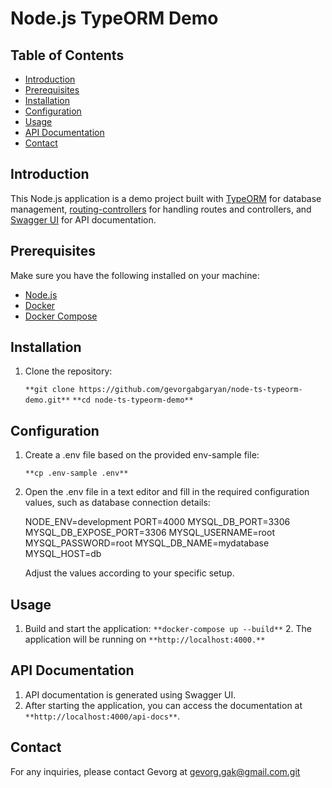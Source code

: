 # Node.js TypeORM Demo

## Table of Contents

- [Introduction](#introduction)
- [Prerequisites](#prerequisites)
- [Installation](#installation)
- [Configuration](#configuration)
- [Usage](#usage)
- [API Documentation](#api-documentation)
- [Contact](#contact)

## Introduction

This Node.js application is a demo project built with [TypeORM](https://typeorm.io/) for database management, [routing-controllers](https://github.com/typestack/routing-controllers) for handling routes and controllers, and [Swagger UI](https://swagger.io/tools/swagger-ui/) for API documentation.

## Prerequisites

Make sure you have the following installed on your machine:

- [Node.js](https://nodejs.org/)
- [Docker](https://www.docker.com/)
- [Docker Compose](https://docs.docker.com/compose/)

## Installation

1. Clone the repository:

    `**git clone https://github.com/gevorgabgaryan/node-ts-typeorm-demo.git**`
    `**cd node-ts-typeorm-demo**`

## Configuration

 1. Create a .env file based on the provided env-sample file:

    `**cp .env-sample .env**`

 2. Open the .env file in a text editor and fill
   in the required configuration values,
    such as database connection details:

    NODE_ENV=development
    PORT=4000
    MYSQL_DB_PORT=3306
    MYSQL_DB_EXPOSE_PORT=3306
    MYSQL_USERNAME=root
    MYSQL_PASSWORD=root
    MYSQL_DB_NAME=mydatabase
    MYSQL_HOST=db

    Adjust the values according to your specific setup.

## Usage

   1.  Build and start the application:
    `**docker-compose up --build**`
    2.  The application will be running on
    `**http://localhost:4000.**`

## API Documentation

   1. API documentation is generated using Swagger UI.
   2. After starting the application,
     you can access the documentation at
     `**http://localhost:4000/api-docs**`.

## Contact
   For any inquiries, please contact Gevorg
   at gevorg.gak@gmail.com.git 